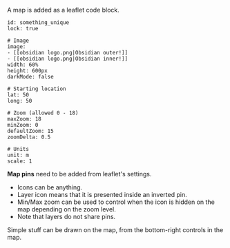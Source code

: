  A map is added as a leaflet code block.
```leaflet
id: something_unique
lock: true

# Image
image:
- [[obsidian logo.png|Obsidian outer!]]
- [[obsidian logo.png|Obsidian inner!]]
width: 60%
height: 600px
darkMode: false

# Starting location
lat: 50
long: 50

# Zoom (allowed 0 - 18)
maxZoom: 18
minZoom: 0
defaultZoom: 15
zoomDelta: 0.5

# Units
unit: m
scale: 1
```

**Map pins** need to be added from leaflet's settings.
- Icons can be anything.
- Layer icon means that it is presented inside an inverted pin.
- Min/Max zoom can be used to control when the icon is hidden on the map depending on the zoom level.
- Note that layers do not share pins.

Simple stuff can be drawn on the map, from the bottom-right controls in the map.
